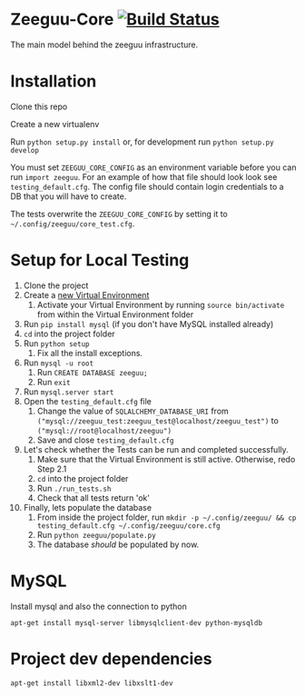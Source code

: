# Zeeguu-Core [![Build Status](https://travis-ci.org/mircealungu/Zeeguu-Core.svg?branch=master)](https://travis-ci.org/mircealungu/Zeeguu-Core)

The main model behind the zeeguu infrastructure.


# Installation

Clone this repo

Create a new virtualenv

Run `python setup.py install` or, for development run `python setup.py develop`

You must set `ZEEGUU_CORE_CONFIG` as an environment variable
before you can run `import zeeguu`. For an example of how that
file should look look see `testing_default.cfg`. The config file
should contain login credentials to a DB that you will have to 
create.

The tests overwrite the `ZEEGUU_CORE_CONFIG` by setting it to 
`~/.config/zeeguu/core_test.cfg`.

# Setup for Local Testing
1. Clone the project
2. Create a [new Virtual Environment](http://www.pythonforbeginners.com/basics/how-to-use-python-virtualenv)
   1. Activate your Virtual Environment by running `source bin/activate` from within the Virtual Environment folder
3. Run `pip install mysql` (if you don't have MySQL installed already)
4. `cd` into the project folder
5. Run `python setup`
   1. Fix all the install exceptions.
6. Run `mysql -u root`
   1. Run `CREATE DATABASE zeeguu;`
   2. Run `exit`
6. Run `mysql.server start`
7. Open the `testing_default.cfg` file
   1. Change the value of `SQLALCHEMY_DATABASE_URI` from `("mysql://zeeguu_test:zeeguu_test@localhost/zeeguu_test")` to `("mysql://root@localhost/zeeguu")`
   2. Save and close `testing_default.cfg`
8. Let's check whether the Tests can be run and completed successfully.
   1. Make sure that the Virtual Environment is still active. Otherwise, redo Step 2.1
   2. `cd` into the project folder
   3. Run `./run_tests.sh`
   4. Check that all tests return 'ok'
9. Finally, lets populate the database
   1. From inside the project folder, run `mkdir -p ~/.config/zeeguu/ && cp testing_default.cfg ~/.config/zeeguu/core.cfg`
   2. Run `python zeeguu/populate.py`
   3. The database *should* be populated by now.

# MySQL

Install mysql and also the connection to python
```
apt-get install mysql-server libmysqlclient-dev python-mysqldb
```

# Project dev dependencies
```
apt-get install libxml2-dev libxslt1-dev
```
